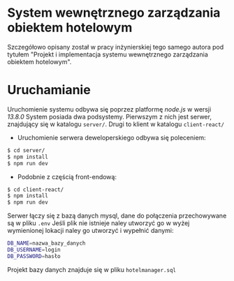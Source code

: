 # System wewnętrznego zarządzania obiektem hotelowym
Szczegółowo opisany został w pracy inżynierskiej tego samego autora pod tytułem "Projekt i implementacja systemu wewnętrznego zarządzania obiektem hotelowym".

# Uruchamianie
Uruchomienie systemu odbywa się poprzez platformę _node.js_ w wersji _13.8.0_
System posiada dwa podsystemy. Pierwszym z nich jest serwer, znajdujący się w katalogu `server/`. Drugi to klient w katalogu `client-react/`
* Uruchomienie serwera deweloperskiego odbywa się poleceniem:
```bash
$ cd server/
$ npm install
$ npm run dev
```
* Podobnie z częścią front-endową:
```bash
$ cd client-react/
$ npm install
$ npm run dev
```

Serwer łączy się z bazą danych mysql, dane do połączenia przechowywane są w pliku `.env`
Jeśli plik nie istnieje naley utworzyć go w wyżej wymienionej lokacji naley go utworzyć i wypełnić danymi:
```bash
DB_NAME=nazwa_bazy_danych
DB_USERNAME=login
DB_PASSWORD=hasło
```
Projekt bazy danych znajduje się w pliku `hotelmanager.sql`
